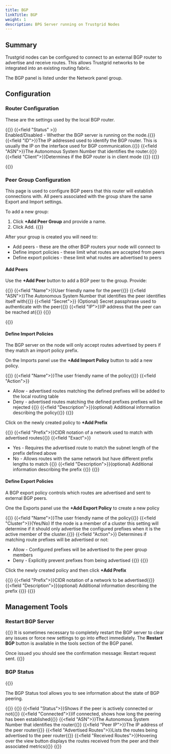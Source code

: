 ```yaml
---
title: BGP
linkTitle: BGP
weight: 1
description: BPG Server running on Trustgrid Nodes
---
```


## Summary
Trustgrid nodes can be configured to connect to an external BGP router to advertise and receive routes. This allows Trustgrid networks to be integrated into an existing routing fabric. 

The BGP panel is listed under the Network panel group.

## Configuration 
### Router Configuration
These are the settings used by the local BGP router.

{{<fields>}}
{{<field "Status" >}}  
Enabled/Disabled - Whether the BGP server is running on the node.{{</field >}}
{{<field "ID">}}The IP addressed used to identify the BGP router. This is usually the IP on the interface used for BGP communication.{{</field >}}
{{<field "ASN">}}The Autonomous System Number that identifies the router.{{</field >}}
{{<field "Client">}}Determines if the BGP router is in client mode {{</field>}}
{{</fields>}}

{{<tgimg src="bgp-config.png" caption="BGP router settings" alt="table with BGP router settings" width="40%">}}


### Peer Group Configuration
This page is used to configure BGP peers that this router will establish connections with. All peers associated with the group share the same Export and Import settings.

To add a new group:
1. Click **+Add Peer Group** and provide a name.
1. Click Add. 
{{<tgimg src="add-peer-group.png" caption="Add Peer Group button" width="40%">}}

After your group is created you will need to:
* Add peers - these are the other BGP routers your node will connect to
* Define import policies - these limit what routes are accepted from peers
* Define export policies - these limit what routes are advertised to peers

#### Add Peers

Use the **+Add Peer** button to add a BGP peer to the group. Provide:

{{<fields>}}
{{<field "Name">}}User friendly name for the peer{{</field>}}
{{<field "ASN">}}The Autonomous System Number that identifies the peer identifies itself with{{</field>}}
{{<field "Secret">}} (Optional) Secret passphrase used to authenticate with the peer{{</field>}}
{{<field "IP">}}IP address that the peer can be reached at{{</field>}}
{{</fields>}}

{{<tgimg src="add-peer.png" caption="Example Add Peer Dialog" width="40%">}}

#### Define Import Policies
The BGP server on the node will only accept routes advertised by peers if they match an import policy prefix.

On the Imports panel use the **+Add Import Policy** button to add a new policy.  

{{<fields>}}
{{<field "Name">}}The user friendly name of the policy{{</field>}}
{{<field "Action">}}
* Allow - advertised routes matching the defined prefixes will be added to the local routing table
* Deny - advertised routes matching the defined prefixes prefixes will be rejected
{{</field>}}
{{<field "Description">}}(optional) Additional information describing the policy{{</field>}}
{{</fields>}}

Click on the newly created policy to **+Add Prefix** 

{{<fields>}}
{{<field "Prefix">}}CIDR notation of a network used to match with advertised routes{{</field>}}
{{<field "Exact">}} 
* Yes - Requires the advertised route to match the subnet length of the prefix defined above
* No - Allows routes with the same network but have different prefix lengths to match
{{</field>}}
{{<field "Description">}}(optional) Additional information describing the prefix {{</field>}}
{{</fields>}}

#### Define Export Policies
A BGP export policy controls which routes are advertised and sent to external BGP peers.

One the Exports panel use the **+Add Export Policy** to create a new policy

{{<fields>}}
{{<field "Name">}}The user friendly name of the policy{{</field>}}
{{<field "Cluster">}}(Yes/No) If the node is a member of a cluster this setting will determine if it should only advertise the configured prefixes when it is the active member of the cluster.{{</field>}}
{{<field "Action">}} Determines if matching route prefixes will be advertised or not:
* Allow - Configured prefixes will be advertised to the peer group members
* Deny - Explicitly prevent prefixes from being advertised
{{</field>}}
{{</fields>}}

Click the newly created policy and then click **+Add Prefix**

{{<fields>}}
{{<field "Prefix">}}CIDR notation of a network to be advertised{{</field>}}
{{<field "Description">}}(optional) Additional information describing the prefix {{</field>}}
{{</fields>}}

## Management Tools

### Restart BGP Server
{{<tgimg src="restart-bgp.png" caption="Restart BGP button" width="40%">}}
It is sometimes necessary to completely restart the BGP server to clear any issues or force new settings to go into effect immediately. The **Restart BGP** button is available in the tools section of the BGP panel.

Once issued you should see the confirmation message: Restart request sent.
{{<tgimg src="restart-bgp-output.png" caption="BGP Restart Confirmation" width="30%">}}

### BGP Status
{{<tgimg src="bgp-status.png" caption="BGP Status button" width="40%">}}

The BGP Status tool allows you to see information about the state of BGP peering.

{{<tgimg src="bgp-status-output.png" caption="BGP Status Output" width="80%">}}
{{<fields>}}
{{<field "Status">}}Shows if the peer is actively connected or not{{</field>}}
{{<field "Connected">}}If connected, shows how long the peering has been established{{</field>}}
{{<field "ASN">}}The Autonomous System Number that identifies the router{{</field>}}
{{<field "Peer IP">}}The IP address of the peer router{{</field>}}
{{<field "Advertised Routes">}}Lists the routes being advertised to the peer router{{</field>}}
{{<field "Received Routes">}}Hovering over the view button displays the routes received from the peer and their associated metrics{{</field>}}
{{</fields>}}
